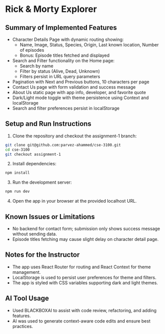 # Rick & Morty Explorer

## Summary of Implemented Features

- Character Details Page with dynamic routing showing:
  - Name, Image, Status, Species, Origin, Last known location, Number of episodes
  - Bonus: Episode titles fetched and displayed
- Search and Filter functionality on the Home page:
  - Search by name
  - Filter by status (Alive, Dead, Unknown)
  - Filters persist in URL query parameters
- Pagination with Next and Previous buttons, 10 characters per page
- Contact Us page with form validation and success message
- About Us static page with app info, developer, and favorite quote
- Dark/Light mode toggle with theme persistence using Context and localStorage
- Search and filter preferences persist in localStorage

## Setup and Run Instructions

1. Clone the repository and checkout the assignment-1 branch:

```bash
git clone git@github.com:parvez-ahammed/cse-3100.git
cd cse-3100
git checkout assignment-1
```

2. Install dependencies:

```bash
npm install
```

3. Run the development server:

```bash
npm run dev
```

4. Open the app in your browser at the provided localhost URL.

## Known Issues or Limitations

- No backend for contact form; submission only shows success message without sending data.
- Episode titles fetching may cause slight delay on character detail page.

## Notes for the Instructor

- The app uses React Router for routing and React Context for theme management.
- LocalStorage is used to persist user preferences for theme and filters.
- The app is styled with CSS variables supporting dark and light themes.

## AI Tool Usage

- Used BLACKBOXAI to assist with code review, refactoring, and adding features.
- AI was used to generate context-aware code edits and ensure best practices.
